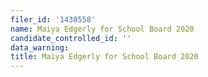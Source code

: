 ```yaml
---
filer_id: '1430558'
name: Maiya Edgerly for School Board 2020
candidate_controlled_id: ''
data_warning: 
title: Maiya Edgerly for School Board 2020
---
```

